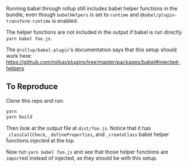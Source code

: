 Running babel through rollup still includes babel helper functions in the bundle, even though `babelHelpers` is set to `runtime` and `@babel/plugin-transform-runtime` is enabled.

The helper functions are not included in the output if babel is run directly `yarn babel foo.js`.

The `@rollup/babel-plugin`'s documentation says that this setup should work here: https://github.com/rollup/plugins/tree/master/packages/babel#injected-helpers

## To Reproduce

Clone this repo and run:

```bash
yarn
yarn build
```

Then look at the output file at `dist/foo.js`. Notice that it has `_classCallCheck`, `_defineProperties`, and `_createClass` babel helper functions injected at the top.

Now run `yarn babel foo.js` and see that those helper functions are `import`ed instead of injected, as they should be with this setup.
